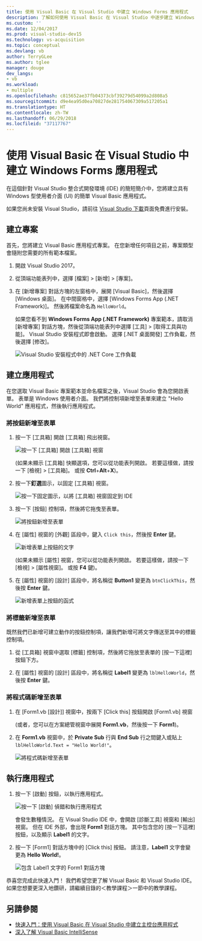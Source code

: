 ```yaml
---
title: 使用 Visual Basic 在 Visual Studio 中建立 Windows Forms 應用程式
description: 了解如何使用 Visual Basic 在 Visual Studio 中逐步建立 Windows Forms 應用程式。
ms.custom: ''
ms.date: 12/04/2017
ms.prod: visual-studio-dev15
ms.technology: vs-acquisition
ms.topic: conceptual
ms.devlang: vb
author: TerryGLee
ms.author: tglee
manager: douge
dev_langs:
- vb
ms.workload:
- multiple
ms.openlocfilehash: c815652ae37fb04373cbf39279d54099a2d808a5
ms.sourcegitcommit: d9e4ea95d0ea70827de281754067309a517205a1
ms.translationtype: HT
ms.contentlocale: zh-TW
ms.lasthandoff: 06/29/2018
ms.locfileid: "37117767"
---
```

# <a name="create-a-windows-forms-app-in-visual-studio-with-visual-basic"></a>使用 Visual Basic 在 Visual Studio 中建立 Windows Forms 應用程式

在這個針對 Visual Studio 整合式開發環境 (IDE) 的簡短簡介中，您將建立具有 Windows 型使用者介面 (UI) 的簡單 Visual Basic 應用程式。

如果您尚未安裝 Visual Studio，請前往 [Visual Studio 下載](https://visualstudio.microsoft.com/downloads/?utm_medium=microsoft&utm_source=docs.microsoft.com&utm_campaign=button+cta&utm_content=download+vs2017)頁面免費進行安裝。

## <a name="create-a-project"></a>建立專案

首先，您將建立 Visual Basic 應用程式專案。 在您新增任何項目之前，專案類型會隨附您需要的所有範本檔案。

1. 開啟 Visual Studio 2017。

2. 從頂端功能表列中，選擇 [檔案] > [新增] > [專案]。

3. 在 [新增專案] 對話方塊的左窗格中，展開 [Visual Basic]，然後選擇 [Windows 桌面]。 在中間窗格中，選擇 [Windows Forms App (.NET Framework)]。 然後將檔案命名為 `HelloWorld`。

     如果您看不到 **Windows Forms App (.NET Framework)** 專案範本，請取消 [新增專案] 對話方塊，然後從頂端功能表列中選擇 [工具] > [取得工具與功能]。 Visual Studio 安裝程式即會啟動。 選擇 [.NET 桌面開發] 工作負載，然後選擇 [修改]。

     ![Visual Studio 安裝程式中的 .NET Core 工作負載](../ide/media/install-dot-net-desktop-env.png)

## <a name="create-the-application"></a>建立應用程式

在您選取 Visual Basic 專案範本並命名檔案之後，Visual Studio 會為您開啟表單。 表單是 Windows 使用者介面。 我們將控制項新增至表單來建立 "Hello World" 應用程式，然後執行應用程式。

### <a name="add-a-button-to-the-form"></a>將按鈕新增至表單

1. 按一下 [工具箱] 開啟 [工具箱] 飛出視窗。

     ![按一下 [工具箱] 開啟 [工具箱] 視窗](../ide/media/vb-toolbox-toolwindow.png)

     (如果未顯示 [工具箱] 快顯選項，您可以從功能表列開啟。 若要這樣做，請按一下 [檢視] > [工具箱]。 或按 **Ctrl**+**Alt**+**X**)。

2. 按一下**釘選**圖示，以固定 [工具箱] 視窗。

     ![按一下固定圖示，以將 [工具箱] 視窗固定到 IDE](../ide/media/vb-pin-the-toolbox-window.png)
3. 按一下 [按鈕] 控制項，然後將它拖曳至表單。

     ![將按鈕新增至表單](../ide/media/vb-add-a-button-to-form1.png)

4. 在 [屬性] 視窗的 [外觀] 區段中，鍵入 `Click this`，然後按 **Enter** 鍵。

     ![新增表單上按鈕的文字](../ide/media/vb-button-control-text.png)

     (如果未顯示 [屬性] 視窗，您可以從功能表列開啟。 若要這樣做，請按一下 [檢視] > [屬性視窗]。 或按 **F4** 鍵)。

5. 在 [屬性] 視窗的 [設計] 區段中，將名稱從 **Button1** 變更為 `btnClickThis`，然後按 **Enter** 鍵。

     ![新增表單上按鈕的函式](../ide/media/vb-button-control-function.png)

### <a name="add-a-label-to-the-form"></a>將標籤新增至表單

既然我們已新增可建立動作的按鈕控制項，讓我們新增可將文字傳送至其中的標籤控制項。

1. 從 [工具箱] 視窗中選取 [標籤] 控制項，然後將它拖放至表單的 [按一下這裡] 按鈕下方。

2. 在 [屬性] 視窗的 [設計] 區段中，將名稱從 **Label1** 變更為 `lblHelloWorld`，然後按 **Enter** 鍵。

### <a name="add-code-to-the-form"></a>將程式碼新增至表單

1. 在 [Form1.vb &#91;設計&#93;] 視窗中，按兩下 [Click this] 按鈕開啟 [Form1.vb] 視窗 

      (或者，您可以在方案總管視窗中展開 **Form1.vb**，然後按一下 **Form1**)。

2. 在 **Form1.vb** 視窗中，於 **Private Sub** 行與 **End Sub** 行之間鍵入或貼上 `lblHelloWorld.Text = "Hello World!"`。

     ![將程式碼新增至表單](../ide/media/vb-add-code-to-the-form.png)

## <a name="run-the-application"></a>執行應用程式

1. 按一下 [啟動] 按鈕，以執行應用程式。

     ![按一下 [啟動] 偵錯和執行應用程式](../ide/media/vb-click-start-hello-world.png)

   會發生數種情況。 在 Visual Studio IDE 中，會開啟 [診斷工具] 視窗和 [輸出] 視窗。 但在 IDE 外部，會出現 **Form1** 對話方塊。 其中包含您的 [按一下這裡] 按鈕，以及顯示 **Label1** 的文字。

2. 按一下 [Form1] 對話方塊中的 [Click this] 按鈕。 請注意，**Label1** 文字會變更為 **Hello World!**。

    ![包含 Label1 文字的 Form1 對話方塊 ](../ide/media/vb-form1-dialog-hello-world.png)

恭喜您完成此快速入門！ 我們希望您更了解 Visual Basic 和 Visual Studio IDE。 如果您想要更深入地鑽研，請繼續目錄的＜教學課程＞一節中的教學課程。

## <a name="see-also"></a>另請參閱

* [快速入門：使用 Visual Basic 在 Visual Studio 中建立主控台應用程式](quickstart-visual-basic-console.md)
* [深入了解 Visual Basic IntelliSense](visual-basic-specific-intellisense.md)
